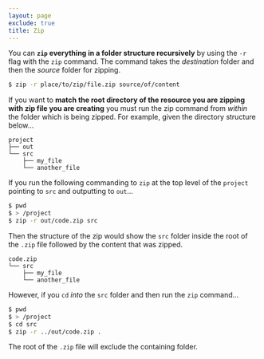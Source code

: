 ```yaml
---
layout: page
exclude: true
title: Zip
---
```


You can **`zip` everything in a folder structure recursively** by using the `-r` flag with the `zip` command. The command takes the *destination* folder and then the *source* folder for zipping.
```bash
$ zip -r place/to/zip/file.zip source/of/content
```

If you want to **match the root directory of the resource you are zipping with zip file you are creating** you must run the zip command from *within* the folder which is being zipped. For example, given the directory structure below...
```
project
├── out
└── src
	├── my_file
    └── another_file
```

If you run the following commanding to `zip` at the top level of the `project` pointing to `src` and outputting to `out`...
```bash
$ pwd
$ > /project
$ zip -r out/code.zip src
```

Then the structure of the zip would show the `src` folder inside the root of the `.zip` file followed by the content that was zipped.
```
code.zip
└── src
	├── my_file
    └── another_file
```

However, if you `cd` *into* the `src` folder and then run the `zip` command... 
```bash
$ pwd
$ > /project
$ cd src
$ zip -r ../out/code.zip .
```

The root of the `.zip` file will exclude the containing folder.

<!--stackedit_data:
eyJoaXN0b3J5IjpbLTgzNDYyNDM1LDEyNDkxODM4OCwtMTYxND
EzNzE4OF19
-->